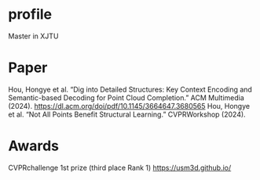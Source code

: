# profile
Master in XJTU
# Paper
Hou, Hongye et al. “Dig into Detailed Structures: Key Context Encoding and Semantic-based Decoding for Point Cloud Completion.” ACM Multimedia (2024).
https://dl.acm.org/doi/pdf/10.1145/3664647.3680565
Hou, Hongye et al. “Not All Points Benefit Structural Learning.” CVPRWorkshop (2024).

# Awards
CVPRchallenge 1st prize (third place Rank 1) https://usm3d.github.io/
